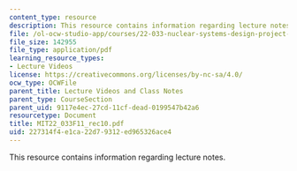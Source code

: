 ```yaml
---
content_type: resource
description: This resource contains information regarding lecture notes.
file: /ol-ocw-studio-app/courses/22-033-nuclear-systems-design-project-fall-2011/227314f4e1ca22d79312ed965326ace4_MIT22_033F11_rec10.pdf
file_size: 142955
file_type: application/pdf
learning_resource_types:
- Lecture Videos
license: https://creativecommons.org/licenses/by-nc-sa/4.0/
ocw_type: OCWFile
parent_title: Lecture Videos and Class Notes
parent_type: CourseSection
parent_uid: 9117e4ec-27cd-11cf-dead-0199547b42a6
resourcetype: Document
title: MIT22_033F11_rec10.pdf
uid: 227314f4-e1ca-22d7-9312-ed965326ace4
---
```

This resource contains information regarding lecture notes.